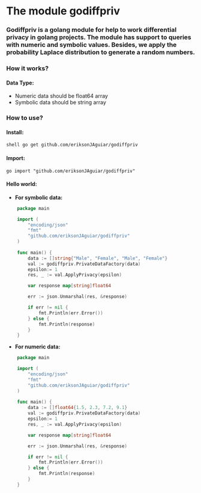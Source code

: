 # The module godiffpriv
### Godiffpriv is a golang module for help to work differential privacy in golang projects. The module has support to queries with numeric and symbolic values. Besides, we apply the probability Laplace distribution to generate a random numbers.


### How it works?

#### Data Type:
- Numeric data should be float64 array
- Symbolic data should be string array

### How to use?

#### Install:
`shell
go get github.com/eriksonJAguiar/godiffpriv
`

#### Import:

`go
import "github.com/eriksonJAguiar/godiffpriv"
`

#### Hello world:

- **For symbolic data:**

```go	
	package main

	import (
		"encoding/json"
		"fmt"
		"github.com/eriksonJAguiar/godiffpriv"
	)
	
	func main() {
		data := []string{"Male", "Female", "Male", "Female"}
		val := godiffpriv.PrivateDataFactory(data)
		epsilon:= 1
		res, _ := val.ApplyPrivacy(epsilon)

		var response map[string]float64

		err := json.Unmarshal(res, &response)

		if err != nil {
			fmt.Println(err.Error())
		} else {
			fmt.Println(response)
		}
	}
```

- **For numeric data:**

```go
  	package main

	import (
		"encoding/json"
		"fmt"
		"github.com/eriksonJAguiar/godiffpriv"
	)
	
	func main() {
		data := []float64{1.5, 2.3, 7.2, 9.1}
		val := godiffpriv.PrivateDataFactory(data)
		epsilon:= 1
		res, _ := val.ApplyPrivacy(epsilon)

		var response map[string]float64

		err := json.Unmarshal(res, &response)

		if err != nil {
			fmt.Println(err.Error())
		} else {
			fmt.Println(response)
		}
	}
```


